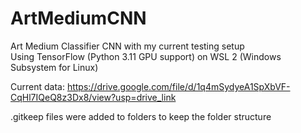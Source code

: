 # ArtMediumCNN
Art Medium Classifier CNN with my current testing setup  
Using TensorFlow (Python 3.11 GPU support) on WSL 2 (Windows Subsystem for Linux)

Current data: https://drive.google.com/file/d/1q4mSydyeA1SpXbVF-CqHl7IQeQ8z3Dx8/view?usp=drive_link

.gitkeep files were added to folders to keep the folder structure
